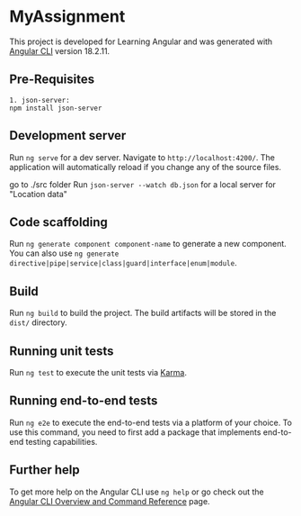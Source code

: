 # MyAssignment

This project is developed for Learning Angular and was generated with [Angular CLI](https://github.com/angular/angular-cli) version 18.2.11.

## Pre-Requisites
    1. json-server:
    npm install json-server

## Development server

Run `ng serve` for a dev server. Navigate to `http://localhost:4200/`. The application will automatically reload if you change any of the source files.

go to ./src folder
Run `json-server --watch db.json` for a local server for "Location data"

## Code scaffolding

Run `ng generate component component-name` to generate a new component. You can also use `ng generate directive|pipe|service|class|guard|interface|enum|module`.

## Build

Run `ng build` to build the project. The build artifacts will be stored in the `dist/` directory.

## Running unit tests

Run `ng test` to execute the unit tests via [Karma](https://karma-runner.github.io).

## Running end-to-end tests

Run `ng e2e` to execute the end-to-end tests via a platform of your choice. To use this command, you need to first add a package that implements end-to-end testing capabilities.

## Further help

To get more help on the Angular CLI use `ng help` or go check out the [Angular CLI Overview and Command Reference](https://angular.dev/tools/cli) page.
